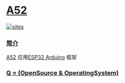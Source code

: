 ﻿# [A52](https://github.com/OS-Q/A52)

[![sites](http://182.61.61.133/link/resources/OSQ.png)](http://www.OS-Q.com)

### [简介](https://github.com/OS-Q/A52/wiki)

[A52](https://github.com/OS-Q/A52) 应用[ESP32 Arduino](https://github.com/espressif/arduino-esp32) 框架

### [Q = (OpenSource & OperatingSystem) ](http://www.OS-Q.com)
